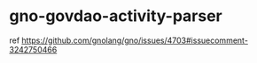 # gno-govdao-activity-parser
ref https://github.com/gnolang/gno/issues/4703#issuecomment-3242750466
